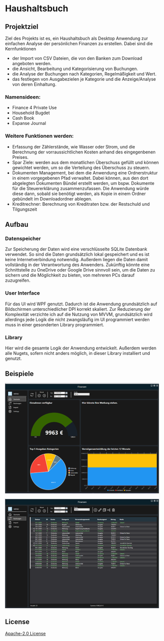 # Haushaltsbuch
## Projektziel
Ziel des Projekts ist es, ein Haushaltsbuch als Desktop Anwendung zur einfachen Analyse der persönlichen Finanzen zu erstellen.
Dabei sind die Kernfunktionen
- der Import von CSV Dateien, die von den Banken zum Download angeboten werden.
- die Ansicht, Bearbeitung und Kategorisierung von Buchungen.
- die Analyse der Buchungen nach Kategorien, Regelmäßigkeit und Wert.
- das festlegen von Ausgabezielen je Kategorie und die Anzeige/Analyse von deren Einhaltung.

### Namensideen:
- Finance 4 Private Use
- Household Bugdet
- Cash Book
- Expanse Journal

### Weitere Funktionen werden:
- Erfassung der Zählerstände, wie Wasser oder Strom, und die Berechnung der vorraussichtlichen Kosten anhand des eingegenbenen Preises.
- Spar Ziele: werden aus dem monatlichen Überschuss gefüllt und können gewichtet werden, um so die Verteilung des Überschuss zu steuern. 
- Dokumenten Management, bei dem die Anwendung eine Ordnerstruktur in einem vorgegebenen Pfad verwaltet. Dabei können, aus den dort abgelegten Dokumenten Bündel erstellt werden, um bspw. Dokumente für die Steuererklärung zusammenzufassen. Die Anwendung würde diese dann, sobald sie benötigt werden, als Kopie in einem Ordner gebündelt im Downloadordner ablegen.
- Kreditrechner: Berechnung von Kreditraten bzw. der Restschuld und Tilgungszeit


## Aufbau
### Datenspeicher
Zur Speicherung der Daten wird eine verschlüsselte SQLite Datenbank verwendet. So sind die Daten grundsätzlich lokal gespeichert und es ist keine Internetverbindung notwendig. Außerdem liegen die Daten damit vollständig in der Verantwortung des Anwenders.
Zukünftig könnte eine Schnittstelle zu OneDrive oder Google Drive sinnvoll sein, um die Daten zu sichern und die Möglichkeit zu bieten, von mehreren PCs darauf zuzugreifen.
### User Interface
Für das UI wird WPF genutzt. Dadurch ist die Anwendung grundsätzlich auf Bildschirmen unterschiedlicher DPI korrekt skaliert. Zur Reduzierung der Komplexität verzichte ich auf die Nutzung von MVVM, grundsätzlich wird allerdings jede Logik die nicht zwangsläufig im UI programmiert werden muss in einer gesonderten Library programmiert.
### Library
Hier wird die gesamte Logik der Anwendung entwickelt. Außerdem werden alle Nugets, sofern nicht anders möglich, in dieser Library installiert und genutzt.


## Beispiele
![Startseite](/Images/Startseite.png)

![Buchungen](/Images/Buchungen.png)

## License
[Apache-2.0 License](http://www.apache.org/licenses/)
